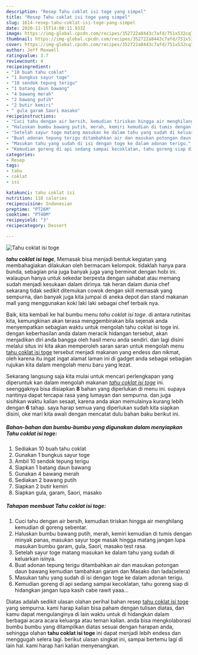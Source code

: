 ```yaml
---
description: "Resep Tahu coklat isi toge yang simpel"
title: "Resep Tahu coklat isi toge yang simpel"
slug: 1614-resep-tahu-coklat-isi-toge-yang-simpel
date: 2020-11-15T14:08:11.933Z
image: https://img-global.cpcdn.com/recipes/352722a8443c7afd/751x532cq70/tahu-coklat-isi-toge-foto-resep-utama.jpg
thumbnail: https://img-global.cpcdn.com/recipes/352722a8443c7afd/751x532cq70/tahu-coklat-isi-toge-foto-resep-utama.jpg
cover: https://img-global.cpcdn.com/recipes/352722a8443c7afd/751x532cq70/tahu-coklat-isi-toge-foto-resep-utama.jpg
author: Jeff Maxwell
ratingvalue: 3.7
reviewcount: 4
recipeingredient:
- "10 buah tahu coklat"
- "1 bungkus sayur toge"
- "10 sendok tepung terigu"
- "1 batang daun bawang"
- "4 bawang merah"
- "2 bawang putih"
- "2 butir kemiri"
- " gula garam Saori masako"
recipeinstructions:
- "Cuci tahu dengan air bersih, kemudian tiriskan hingga air menghilang kemudian di goreng sebentar."
- "Haluskan bumbu bawang putih, merah, kemiri kemudian di tumis dengan minyak panas, masukan sayur toge masak hingga matang jangan lupa masukan bumbu garam, gula, Saori, masako test rasa."
- "Setelah sayur toge matang masukan ke dalam tahu yang sudah di keluarkan isinya."
- "Buat adonan tepung terigu ditambahkan air dan masukan potongan daun bawang kemudian tambahkan garam dan Masako dan lada(selera)"
- "Masukan tahu yang sudah di isi dengan toge ke dalam adonan terigu."
- "Kemudian goreng di api sedang sampai kecoklatan, tahu goreng siap di hidangkan jangan lupa kasih cabe rawit yaaa..."
categories:
- Resep
tags:
- tahu
- coklat
- isi

katakunci: tahu coklat isi 
nutrition: 118 calories
recipecuisine: Indonesian
preptime: "PT26M"
cooktime: "PT40M"
recipeyield: "3"
recipecategory: Dessert

---
```



![Tahu coklat isi toge](https://img-global.cpcdn.com/recipes/352722a8443c7afd/751x532cq70/tahu-coklat-isi-toge-foto-resep-utama.jpg)

<b><i>tahu coklat isi toge</i></b>, Memasak bisa menjadi bentuk kegiatan yang membahagiakan dilakukan oleh bermacam kelompok. tidaklah hanya para bunda, sebagian pria juga banyak juga yang berminat dengan hobi ini. walaupun hanya untuk sekedar berpesta dengan sahabat atau memang sudah menjadi kesukaan dalam dirinya. tak heran dalam dunia chef sekarang tidak sedikit ditemukan cowok dengan skill memasak yang sempurna, dan banyak juga kita jumpai di aneka depot dan stand makanan mall yang menggunakan koki laki laki sebagai chef terbaik nya.



Baik, kita kembali ke hal bumbu menu <i>tahu coklat isi toge</i>. di antara rutinitas kita, kemungkinan akan terasa menggembirakan bila sejenak anda menyempatkan sebagian waktu untuk mengolah tahu coklat isi toge ini. dengan keberhasilan anda dalam meracik hidangan tersebut, akan menjadikan diri anda bangga oleh hasil menu anda sendiri. dan lagi disini melalui situs ini kita akan memperoleh saran saran untuk mengolah menu <u>tahu coklat isi toge</u> tersebut menjadi makanan yang endess dan nikmat, oleh karena itu ingat ingat alamat laman ini di gadget anda sebagai sebagian rujukan kita dalam mengolah menu baru yang lezat.


Sekarang langsung saja kita mulai untuk mencari perlengkapan yang diperuntuk kan dalam mengolah makanan <u><i>tahu coklat isi toge</i></u> ini. seenggaknya bisa disiapkan <b>8</b> bahan yang diperlukan di menu ini. supaya nantinya dapat tercapai rasa yang lumayan dan sempurna. dan juga sisihkan waktu kalian sesaat, karena anda akan memulainya kurang lebih dengan <b>6</b> tahap. saya harap semua yang diperlukan sudah kita siapkan disini, oke mari kita awali dengan mencatat dulu bahan baku berikut ini.

<!--inarticleads1-->

##### Bahan-bahan dan bumbu-bumbu yang digunakan dalam menyiapkan Tahu coklat isi toge:

1. Sediakan 10 buah tahu coklat
1. Gunakan 1 bungkus sayur toge
1. Ambil 10 sendok tepung terigu
1. Siapkan 1 batang daun bawang
1. Gunakan 4 bawang merah
1. Sediakan 2 bawang putih
1. Siapkan 2 butir kemiri
1. Siapkan  gula, garam, Saori, masako




<!--inarticleads2-->

##### Tahapan membuat Tahu coklat isi toge:

1. Cuci tahu dengan air bersih, kemudian tiriskan hingga air menghilang kemudian di goreng sebentar.
1. Haluskan bumbu bawang putih, merah, kemiri kemudian di tumis dengan minyak panas, masukan sayur toge masak hingga matang jangan lupa masukan bumbu garam, gula, Saori, masako test rasa.
1. Setelah sayur toge matang masukan ke dalam tahu yang sudah di keluarkan isinya.
1. Buat adonan tepung terigu ditambahkan air dan masukan potongan daun bawang kemudian tambahkan garam dan Masako dan lada(selera)
1. Masukan tahu yang sudah di isi dengan toge ke dalam adonan terigu.
1. Kemudian goreng di api sedang sampai kecoklatan, tahu goreng siap di hidangkan jangan lupa kasih cabe rawit yaaa...




Diatas adalah sedikit ulasan olahan perihal bahan resep <u>tahu coklat isi toge</u> yang sempurna. kami harap kalian bisa paham dengan tulisan diatas, dan kamu dapat mengulanginya di lain waktu untuk di hidangkan dalam berbagai acara acara keluarga atau teman kalian. anda bisa mengkolaborasi bumbu bumbu yang ditampilkan diatas sesuai dengan harapan anda, sehingga olahan <b>tahu coklat isi toge</b> ini dapat menjadi lebih endess dan menggugah selera lagi. berikut ulasan singkat ini, sampai bertemu lagi di lain hal. kami harap hari kalian menyenangkan.
